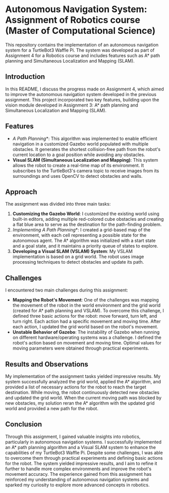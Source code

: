 # Autonomous Navigation System: Assignment of Robotics course (Master of Computational Science)

This repository contains the implementation of an autonomous navigation system for a TurtleBot3 Waffle Pi. The system was developed as part of Assignment 4 for a Robotics course and includes features such as A* path planning and Simultaneous Localization and Mapping (SLAM).

## Introduction
In this README, I discuss the progress made on Assignment 4, which aimed to improve the autonomous navigation system developed in the previous assignment. This project incorporated two key features, building upon the vision module developed in Assignment 3: A* path planning and Simultaneous Localization and Mapping (SLAM).

## Features
- **A* Path Planning**: This algorithm was implemented to enable efficient navigation in a customized Gazebo world populated with multiple obstacles. It generates the shortest collision-free path from the robot's current location to a goal position while avoiding any obstacles.
- **Visual SLAM (Simultaneous Localization and Mapping)**: This system allows the robot to create a real-time map of its environment. It subscribes to the TurtleBot3's camera topic to receive images from its surroundings and uses OpenCV to detect obstacles and walls.

## Approach
The assignment was divided into three main tasks:

1. **Customizing the Gazebo World**: I customized the existing world using built-in editors, adding multiple red-colored cube obstacles and creating a flat blue area to serve as the destination for the path-finding problem.
2. **Implementing A* Path Planning**: I created a grid-based map of the environment, with each cell representing a possible state for the autonomous agent. The A* algorithm was initialized with a start state and a goal state, and it maintains a priority queue of states to explore.
3. **Developing a Visual SLAM (VSLAM) System**: My VSLAM implementation is based on a grid world. The robot uses image processing techniques to detect obstacles and update its path.

## Challenges
I encountered two main challenges during this assignment:

- **Mapping the Robot's Movement**: One of the challenges was mapping the movement of the robot in the world environment and the grid world (created for A* path planning and VSLAM). To overcome this challenge, I defined three basic actions for the robot: move forward, turn left, and turn right. Each action had a specific movement and moving time. After each action, I updated the grid world based on the robot's movement.
- **Unstable Behavior of Gazebo**: The instability of Gazebo when running on different hardware/operating systems was a challenge. I defined the robot's action based on movement and moving time. Optimal values for moving parameters were obtained through practical experiments.

## Results and Observations
My implementation of the assignment tasks yielded impressive results. My system successfully analyzed the grid world, applied the A* algorithm, and provided a list of necessary actions for the robot to reach the target destination. While moving, the robot continuously detected new obstacles and updated the grid world. When the current moving path was blocked by new obstacles, my solution reran the A* algorithm with the updated grid world and provided a new path for the robot.

## Conclusion
Through this assignment, I gained valuable insights into robotics, particularly in autonomous navigation systems. I successfully implemented an A* path planning algorithm and a Visual SLAM system to enhance the capabilities of my TurtleBot3 Waffle Pi. Despite some challenges, I was able to overcome them through practical experiments and defining basic actions for the robot. The system yielded impressive results, and I aim to refine it further to handle more complex environments and improve the robot's movement accuracy. The experience gained from this assignment has reinforced my understanding of autonomous navigation systems and sparked my curiosity to explore more advanced concepts in robotics.
